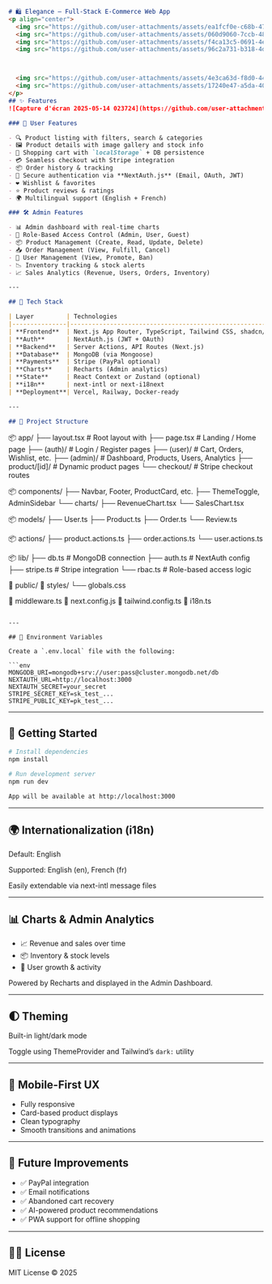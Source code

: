 ```markdown
# 🛍️ Elegance — Full-Stack E-Commerce Web App
<p align="center">
  <img src="https://github.com/user-attachments/assets/ea1fcf0e-c68b-4777-ac94-6baf53d05bfb" width="22%"/>
  <img src="https://github.com/user-attachments/assets/060d9060-7ccb-4889-a2ce-79c0cb55397c" width="22%"/>
  <img src="https://github.com/user-attachments/assets/f4ca13c5-0691-4e8a-9016-f503e514911b" width="22%"/>
  <img src="https://github.com/user-attachments/assets/96c2a731-b318-4d87-99de-83ae5d0ebf97" width="22%"/>



  <img src="https://github.com/user-attachments/assets/4e3ca63d-f8d0-4498-9ee5-6bc671637abd" width="48%"/>
  <img src="https://github.com/user-attachments/assets/17240e47-a5da-40a8-89ad-1ee60bd7cd66" width="48%"/>
</p>
## ✨ Features
![Capture d'écran 2025-05-14 023724](https://github.com/user-attachments/assets/79aaf123-cbc1-4dd0-8ed3-a769c60c58b2)

### 👤 User Features

- 🔍 Product listing with filters, search & categories
- 🖼️ Product details with image gallery and stock info
- 🛒 Shopping cart with `localStorage` + DB persistence
- 💳 Seamless checkout with Stripe integration
- 📦 Order history & tracking
- 🔐 Secure authentication via **NextAuth.js** (Email, OAuth, JWT)
- ❤️ Wishlist & favorites
- ⭐ Product reviews & ratings
- 🌍 Multilingual support (English + French)

### 🛠️ Admin Features

- 📊 Admin dashboard with real-time charts
- 👥 Role-Based Access Control (Admin, User, Guest)
- 📦 Product Management (Create, Read, Update, Delete)
- 📥 Order Management (View, Fulfill, Cancel)
- 🙍 User Management (View, Promote, Ban)
- 📉 Inventory tracking & stock alerts
- 📈 Sales Analytics (Revenue, Users, Orders, Inventory)

---

## 🧱 Tech Stack

| Layer         | Technologies                                              |
|---------------|-----------------------------------------------------------|
| **Frontend**  | Next.js App Router, TypeScript, Tailwind CSS, shadcn/ui  |
| **Auth**      | NextAuth.js (JWT + OAuth)                                |
| **Backend**   | Server Actions, API Routes (Next.js)                     |
| **Database**  | MongoDB (via Mongoose)                                   |
| **Payments**  | Stripe (PayPal optional)                                 |
| **Charts**    | Recharts (Admin analytics)                               |
| **State**     | React Context or Zustand (optional)                      |
| **i18n**      | next-intl or next-i18next                                |
| **Deployment**| Vercel, Railway, Docker-ready                            |

---

## 📁 Project Structure

```

📦 app/
├── layout.tsx       # Root layout with <Providers />
├── page.tsx         # Landing / Home page
├── (auth)/          # Login / Register pages
├── (user)/          # Cart, Orders, Wishlist, etc.
├── (admin)/         # Dashboard, Products, Users, Analytics
├── product/\[id]/    # Dynamic product pages
└── checkout/        # Stripe checkout routes

📦 components/
├── Navbar, Footer, ProductCard, etc.
├── ThemeToggle, AdminSidebar
└── charts/
├── RevenueChart.tsx
└── SalesChart.tsx

📦 models/
├── User.ts
├── Product.ts
├── Order.ts
└── Review\.ts

📦 actions/
├── product.actions.ts
├── order.actions.ts
└── user.actions.ts

📦 lib/
├── db.ts       # MongoDB connection
├── auth.ts     # NextAuth config
├── stripe.ts   # Stripe integration
└── rbac.ts     # Role-based access logic

📁 public/
📁 styles/
└── globals.css

🧾 middleware.ts
🧾 next.config.js
🧾 tailwind.config.ts
🧾 i18n.ts

````

---

## 🔐 Environment Variables

Create a `.env.local` file with the following:

```env
MONGODB_URI=mongodb+srv://user:pass@cluster.mongodb.net/db
NEXTAUTH_URL=http://localhost:3000
NEXTAUTH_SECRET=your_secret
STRIPE_SECRET_KEY=sk_test_...
STRIPE_PUBLIC_KEY=pk_test_...
````

---

## 🚀 Getting Started

```bash
# Install dependencies
npm install

# Run development server
npm run dev

App will be available at http://localhost:3000
```

---

## 🌍 Internationalization (i18n)

Default: English

Supported: English (en), French (fr)

Easily extendable via next-intl message files

---

## 📊 Charts & Admin Analytics

* 📈 Revenue and sales over time
* 📦 Inventory & stock levels
* 👥 User growth & activity

Powered by Recharts and displayed in the Admin Dashboard.

---

## 🌓 Theming

Built-in light/dark mode

Toggle using ThemeProvider and Tailwind’s `dark:` utility

---

## 📱 Mobile-First UX

* Fully responsive
* Card-based product displays
* Clean typography
* Smooth transitions and animations

---

## 🔮 Future Improvements

* ✅ PayPal integration
* ✅ Email notifications
* ✅ Abandoned cart recovery
* ✅ AI-powered product recommendations
* ✅ PWA support for offline shopping

---

## 🧑‍💻 License

MIT License © 2025

```
```

